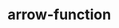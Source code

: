 # arrow-function
<!DOCTYPE html>
<html lang="en">
<head>
    <meta charset="UTF-8">
    <meta http-equiv="X-UA-Compatible" content="IE=edge">
    <meta name="viewport" content="width=device-width, initial-scale=1.0">
    <title>arrow  function </title>
</head>
<body>
<p id= "ar"></p>
<script>
    var x;
    x=()=> "hey i am a girl";
  
   document.getElementById("ar").innerHTML = x;
</script>    
</body>
</html>
